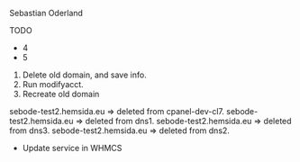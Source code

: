 Sebastian Oderland

TODO
<ul>
    <li>4</li>
    <li>5</li>
</ul>

1. Delete old domain, and save info.
2. Run modifyacct.
3. Recreate old domain

sebode-test2.hemsida.eu => deleted from cpanel-dev-cl7.
sebode-test2.hemsida.eu => deleted from dns1.
sebode-test2.hemsida.eu => deleted from dns3.
sebode-test2.hemsida.eu => deleted from dns2.

- Update service in WHMCS